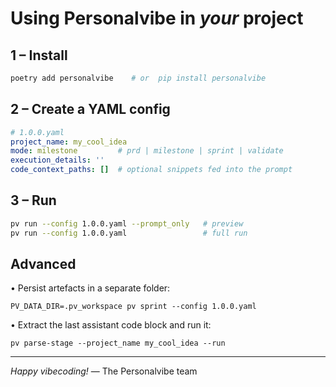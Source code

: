 # Using Personalvibe in *your* project

## 1 – Install

```bash
poetry add personalvibe    # or  pip install personalvibe
```

## 2 – Create a YAML config

```yaml
# 1.0.0.yaml
project_name: my_cool_idea
mode: milestone         # prd | milestone | sprint | validate
execution_details: ''
code_context_paths: []  # optional snippets fed into the prompt
```

## 3 – Run

```bash
pv run --config 1.0.0.yaml --prompt_only   # preview
pv run --config 1.0.0.yaml                 # full run
```

## Advanced

• Persist artefacts in a separate folder:

  `PV_DATA_DIR=.pv_workspace pv sprint --config 1.0.0.yaml`

• Extract the last assistant code block and run it:

  `pv parse-stage --project_name my_cool_idea --run`

---

*Happy vibecoding!*  — The Personalvibe team
